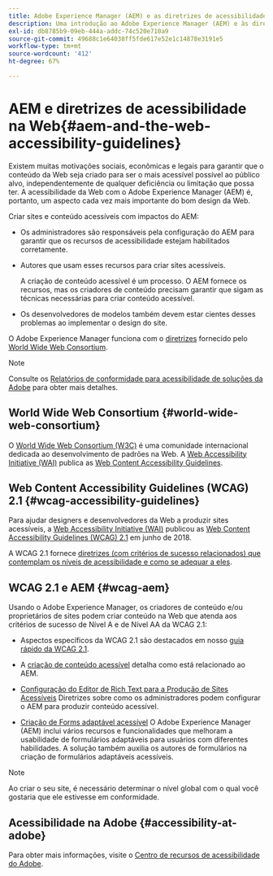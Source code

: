 ```yaml
---
title: Adobe Experience Manager (AEM) e as diretrizes de acessibilidade na Web
description: Uma introdução ao Adobe Experience Manager (AEM) e às diretrizes de acessibilidade na Web
exl-id: db8785b9-09eb-444a-addc-74c520e710a9
source-git-commit: 49688c1e64038ff5fde617e52e1c14878e3191e5
workflow-type: tm+mt
source-wordcount: '412'
ht-degree: 67%

---
```


# AEM e diretrizes de acessibilidade na Web{#aem-and-the-web-accessibility-guidelines}

Existem muitas motivações sociais, econômicas e legais para garantir que o conteúdo da Web seja criado para ser o mais acessível possível ao público alvo, independentemente de qualquer deficiência ou limitação que possa ter. A acessibilidade da Web com o Adobe Experience Manager (AEM) é, portanto, um aspecto cada vez mais importante do bom design da Web.

Criar sites e conteúdo acessíveis com impactos do AEM:

* Os administradores são responsáveis pela configuração do AEM para garantir que os recursos de acessibilidade estejam habilitados corretamente.

* Autores que usam esses recursos para criar sites acessíveis.

  A criação de conteúdo acessível é um processo. O AEM fornece os recursos, mas os criadores de conteúdo precisam garantir que sigam as técnicas necessárias para criar conteúdo acessível.

* Os desenvolvedores de modelos também devem estar cientes desses problemas ao implementar o design do site.

O Adobe Experience Manager funciona com o [diretrizes](#wcag-accessibility-guidelines) fornecido pelo [World Wide Web Consortium](#world-wide-web-consortium).

>[!NOTE]
>
>Consulte os [Relatórios de conformidade para acessibilidade de soluções da Adobe](https://www.adobe.com/accessibility/compliance.html) para obter mais detalhes.

## World Wide Web Consortium {#world-wide-web-consortium}

O [World Wide Web Consortium (W3C)](https://www.w3.org/) é uma comunidade internacional dedicada ao desenvolvimento de padrões na Web. A [Web Accessibility Initiative (WAI)](https://www.w3.org/WAI/) publica as [Web Content Accessibility Guidelines](#wcag-accessibility-guidelines).

## Web Content Accessibility Guidelines (WCAG) 2.1 {#wcag-accessibility-guidelines}

Para ajudar designers e desenvolvedores da Web a produzir sites acessíveis, a [Web Accessibility Initiative (WAI)](https://www.w3.org/WAI/) publicou as [Web Content Accessibility Guidelines (WCAG) 2.1](https://www.w3.org/TR/WCAG/) em junho de 2018.

A WCAG 2.1 fornece [diretrizes (com critérios de sucesso relacionados) que contemplam os níveis de acessibilidade e como se adequar a eles](https://www.w3.org/TR/WCAG/#conformance).

## WCAG 2.1 e AEM {#wcag-aem}

Usando o Adobe Experience Manager, os criadores de conteúdo e/ou proprietários de sites podem criar conteúdo na Web que atenda aos critérios de sucesso de Nível A e de Nível AA da WCAG 2.1:

* Aspectos específicos da WCAG 2.1 são destacados em nosso [guia rápido da WCAG 2.1](/help/managing/qg-wcag.md).

* A [criação de conteúdo acessível](/help/sites-authoring/creating-accessible-content.md) detalha como está relacionado ao AEM.

* [Configuração do Editor de Rich Text para a Produção de Sites Acessíveis](/help/sites-administering/rte-accessible-content.md)
Diretrizes sobre como os administradores podem configurar o AEM para produzir conteúdo acessível.

* [Criação de Forms adaptável acessível](/help/forms/using/creating-accessible-adaptive-forms.md)
O Adobe Experience Manager (AEM) inclui vários recursos e funcionalidades que melhoram a usabilidade de formulários adaptáveis para usuários com diferentes habilidades. A solução também auxilia os autores de formulários na criação de formulários adaptáveis acessíveis.

>[!NOTE]
>
>Ao criar o seu site, é necessário determinar o nível global com o qual você gostaria que ele estivesse em conformidade.

## Acessibilidade na Adobe {#accessibility-at-adobe}

Para obter mais informações, visite o [Centro de recursos de acessibilidade do Adobe](https://www.adobe.com/accessibility/).
